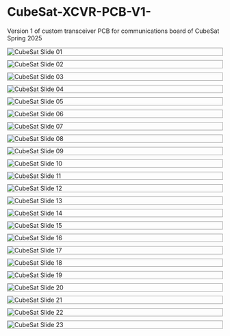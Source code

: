 # CubeSat-XCVR-PCB-V1-
Version 1 of custom transceiver PCB for communications board of CubeSat Spring 2025

<!-- Slide 01 -->
<img src="slides/CubeSat Comms PCB PPT - Spring 2025-01.png" alt="CubeSat Slide 01" style="border:1px solid #999; display:block; margin:10px 0;" />

<!-- Slide 02 -->
<img src="slides/CubeSat Comms PCB PPT - Spring 2025-02.png" alt="CubeSat Slide 02" style="border:1px solid #999; display:block; margin:10px 0;" />

<!-- Slide 03 -->
<img src="slides/CubeSat Comms PCB PPT - Spring 2025-03.png" alt="CubeSat Slide 03" style="border:1px solid #999; display:block; margin:10px 0;" />

<!-- Slide 04 -->
<img src="slides/CubeSat Comms PCB PPT - Spring 2025-04.png" alt="CubeSat Slide 04" style="border:1px solid #999; display:block; margin:10px 0;" />

<!-- Slide 05 -->
<img src="slides/CubeSat Comms PCB PPT - Spring 2025-05.png" alt="CubeSat Slide 05" style="border:1px solid #999; display:block; margin:10px 0;" />

<!-- Slide 06 -->
<img src="slides/CubeSat Comms PCB PPT - Spring 2025-06.png" alt="CubeSat Slide 06" style="border:1px solid #999; display:block; margin:10px 0;" />

<!-- Slide 07 -->
<img src="slides/CubeSat Comms PCB PPT - Spring 2025-07.png" alt="CubeSat Slide 07" style="border:1px solid #999; display:block; margin:10px 0;" />

<!-- Slide 08 -->
<img src="slides/CubeSat Comms PCB PPT - Spring 2025-08.png" alt="CubeSat Slide 08" style="border:1px solid #999; display:block; margin:10px 0;" />

<!-- Slide 09 -->
<img src="slides/CubeSat Comms PCB PPT - Spring 2025-09.png" alt="CubeSat Slide 09" style="border:1px solid #999; display:block; margin:10px 0;" />

<!-- Slide 10 -->
<img src="slides/CubeSat Comms PCB PPT - Spring 2025-10.png" alt="CubeSat Slide 10" style="border:1px solid #999; display:block; margin:10px 0;" />

<!-- Slide 11 -->
<img src="slides/CubeSat Comms PCB PPT - Spring 2025-11.png" alt="CubeSat Slide 11" style="border:1px solid #999; display:block; margin:10px 0;" />

<!-- Slide 12 -->
<img src="slides/CubeSat Comms PCB PPT - Spring 2025-12.png" alt="CubeSat Slide 12" style="border:1px solid #999; display:block; margin:10px 0;" />

<!-- Slide 13 -->
<img src="slides/CubeSat Comms PCB PPT - Spring 2025-13.png" alt="CubeSat Slide 13" style="border:1px solid #999; display:block; margin:10px 0;" />

<!-- Slide 14 -->
<img src="slides/CubeSat Comms PCB PPT - Spring 2025-14.png" alt="CubeSat Slide 14" style="border:1px solid #999; display:block; margin:10px 0;" />

<!-- Slide 15 -->
<img src="slides/CubeSat Comms PCB PPT - Spring 2025-15.png" alt="CubeSat Slide 15" style="border:1px solid #999; display:block; margin:10px 0;" />

<!-- Slide 16 -->
<img src="slides/CubeSat Comms PCB PPT - Spring 2025-16.png" alt="CubeSat Slide 16" style="border:1px solid #999; display:block; margin:10px 0;" />

<!-- Slide 17 -->
<img src="slides/CubeSat Comms PCB PPT - Spring 2025-17.png" alt="CubeSat Slide 17" style="border:1px solid #999; display:block; margin:10px 0;" />

<!-- Slide 18 -->
<img src="slides/CubeSat Comms PCB PPT - Spring 2025-18.png" alt="CubeSat Slide 18" style="border:1px solid #999; display:block; margin:10px 0;" />

<!-- Slide 19 -->
<img src="slides/CubeSat Comms PCB PPT - Spring 2025-19.png" alt="CubeSat Slide 19" style="border:1px solid #999; display:block; margin:10px 0;" />

<!-- Slide 20 -->
<img src="slides/CubeSat Comms PCB PPT - Spring 2025-20.png" alt="CubeSat Slide 20" style="border:1px solid #999; display:block; margin:10px 0;" />

<!-- Slide 21 -->
<img src="slides/CubeSat Comms PCB PPT - Spring 2025-21.png" alt="CubeSat Slide 21" style="border:1px solid #999; display:block; margin:10px 0;" />

<!-- Slide 22 -->
<img src="slides/CubeSat Comms PCB PPT - Spring 2025-22.png" alt="CubeSat Slide 22" style="border:1px solid #999; display:block; margin:10px 0;" />

<!-- Slide 23 -->
<img src="slides/CubeSat Comms PCB PPT - Spring 2025-23.png" alt="CubeSat Slide 23" style="border:1px solid #999; display:block; margin:10px 0;" />
